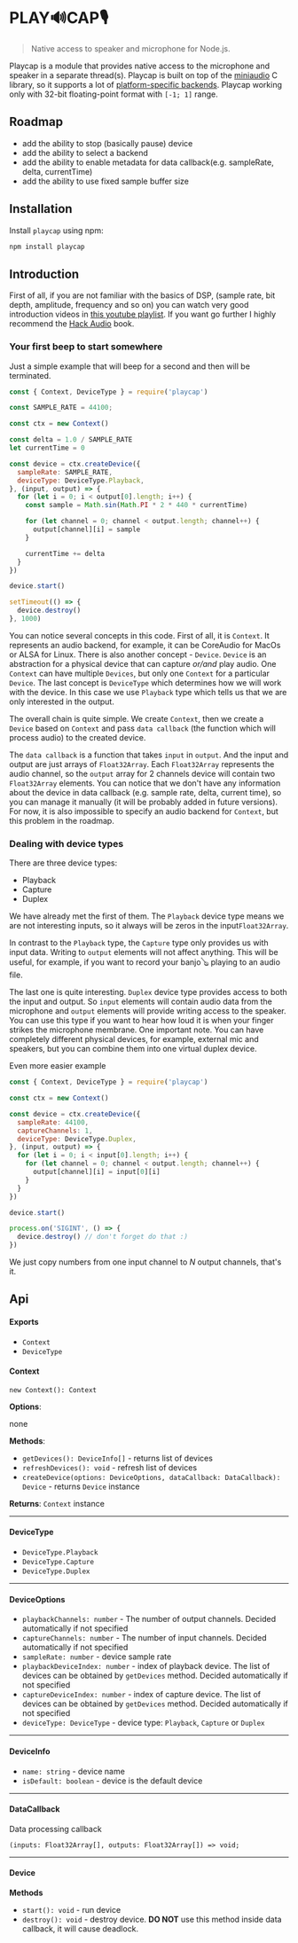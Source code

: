 # PLAY🔊CAP🎙

> Native access to speaker and microphone for Node.js.

Playcap is a module that provides native access to the microphone and speaker in a separate thread(s).
Playcap is built on top of the [miniaudio](https://miniaud.io/) C library,
so it supports a lot of [platform-specific backends](https://miniaud.io/docs/manual/index.html#Backends).
Playcap working only with 32-bit floating-point format with `[-1; 1]` range.

## Roadmap

- add the ability to stop (basically pause) device
- add the ability to select a backend
- add the ability to enable metadata for data callback(e.g. sampleRate, delta, currentTime)
- add the ability to use fixed sample buffer size

## Installation

Install `playcap` using npm:

```bash
npm install playcap
```

## Introduction

First of all, if you are not familiar with the basics of DSP, (sample rate, bit depth, amplitude, frequency and so on) you can watch very good introduction videos in [this youtube playlist](https://www.youtube.com/watch?v=Ov3GXhorrJE&list=PLLgJJsrdwhPwLOC5aNH8hLTlQYOeESORS). If you want go further I highly recommend the [Hack Audio](https://www.routledge.com/Hack-Audio-An-Introduction-to-Computer-Programming-and-Digital-Signal-Processing/Tarr/p/book/9781138497559) book.

### Your first beep to start somewhere

Just a simple example that will beep for a second and then will be terminated.

```js
const { Context, DeviceType } = require('playcap')

const SAMPLE_RATE = 44100;

const ctx = new Context()

const delta = 1.0 / SAMPLE_RATE
let currentTime = 0

const device = ctx.createDevice({
  sampleRate: SAMPLE_RATE,
  deviceType: DeviceType.Playback,
}, (input, output) => {
  for (let i = 0; i < output[0].length; i++) {
    const sample = Math.sin(Math.PI * 2 * 440 * currentTime)

    for (let channel = 0; channel < output.length; channel++) {
      output[channel][i] = sample
    }

    currentTime += delta
  }
})

device.start()

setTimeout(() => {
  device.destroy()
}, 1000)
```

You can notice several concepts in this code.  First of all, it is `Context`. It represents an audio backend, for example, it can be CoreAudio for MacOs or ALSA for Linux. There is also another concept - `Device`. `Device` is an abstraction for a physical device that can capture *or/and* play audio. One `Context` can have multiple `Devices`, but only one `Context` for a particular `Device`. The last concept is `DeviceType` which determines how we will work with the device. In this case we use `Playback` type which tells us that we are only interested in the output.

The overall chain is quite simple. We create `Context`, then we create a `Device` based on `Context` and pass `data callback` (the function which will process audio) to the created device.

The `data callback` is a function that takes `input` in `output`. And the input and output are just arrays of `Float32Array`. Each `Float32Array` represents the audio channel,  so the `output` array for 2 channels device will contain two `Float32Array` elements. You can notice that we don't have any information about the device in data callback (e.g. sample rate, delta, current time), so you can manage it manually (it will be probably added in future versions). For now, it is also impossible to specify an audio backend for `Context`, but this problem in the roadmap.

### Dealing with device types

There are three device types:
  - Playback
  - Capture
  - Duplex
 
We have already met the first of them. The `Playback` device type means we are not interesting inputs, so it always will be zeros in the input`Float32Array`.


In contrast to the `Playback` type, the `Capture` type only provides us with input data.  Writing to `output` elements will not affect anything. This will be useful, for example, if you want to record your banjo🪕 playing to an audio file.


The last one is quite interesting. `Duplex` device type provides access to both the input and output. So `input` elements will contain audio data from the microphone and `output` elements will provide writing access to the speaker. You can use this type if you want to hear how loud it is when your finger strikes the microphone membrane. One important note. You can have completely different physical devices, for example, external mic and speakers, but you can combine them into one virtual duplex device.

Even more easier example

```js
const { Context, DeviceType } = require('playcap')

const ctx = new Context()

const device = ctx.createDevice({
  sampleRate: 44100,
  captureChannels: 1,
  deviceType: DeviceType.Duplex,
}, (input, output) => {
  for (let i = 0; i < input[0].length; i++) {
    for (let channel = 0; channel < output.length; channel++) {
      output[channel][i] = input[0][i]
    }
  }
})

device.start()

process.on('SIGINT', () => {
  device.destroy() // don't forget do that :)
})
```

We just copy numbers from one input channel to *N* output channels, that's it.


## Api

#### Exports
  - `Context`
  - `DeviceType`

#### Context

`new Context(): Context`

**Options**:

  none
  
**Methods**:
  - `getDevices(): DeviceInfo[]` - returns list of devices
  - `refreshDevices(): void` - refresh list of devices
  - `createDevice(options: DeviceOptions, dataCallback: DataCallback): Device` - returns `Device` instance
  
**Returns**: `Context` instance

---

#### DeviceType
  - `DeviceType.Playback`
  - `DeviceType.Capture`
  - `DeviceType.Duplex`
    
---

#### DeviceOptions
  - `playbackChannels: number` - The number of output channels. Decided automatically if not specified
  - `captureChannels: number` - The number of input channels. Decided automatically if not specified
  - `sampleRate: number` - device sample rate
  - `playbackDeviceIndex: number` - index of playback device. The list of devices can be obtained by `getDevices` method. Decided automatically if not specified
  - `captureDeviceIndex: number` - index of capture device. The list of devices can be obtained by `getDevices` method. Decided automatically if not specified
  - `deviceType: DeviceType` - device type: `Playback`, `Capture` or `Duplex`
  
---

#### DeviceInfo
  - `name: string` - device name
  - `isDefault: boolean` - device is the default device
---

#### DataCallback
Data processing callback

`(inputs: Float32Array[], outputs: Float32Array[]) => void;`

---

#### Device

  **Methods**
  - `start(): void` - run device
  - `destroy(): void` - destroy device. **DO NOT** use this method inside data callback, it will cause deadlock.
